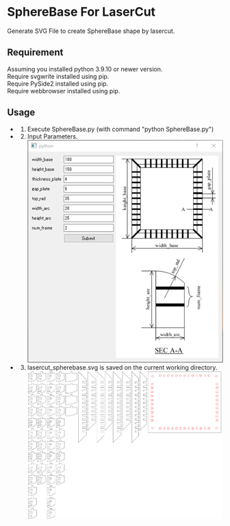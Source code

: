# SphereBase For LaserCut
  Generate SVG File to create SphereBase shape by lasercut.

## Requirement
  Assuming you installed python 3.9.10 or newer version.  
  Require svgwrite installed using pip.  
  Require PySide2 installed using pip.  
  Require webbrowser installed using pip.  

## Usage
- 1. Execute SphereBase.py (with command "python SphereBase.py")
- 2. Input Parameters.  
![Usage2](img/usage_1.png)
- 3. lasercut_spherebase.svg is saved on the current working directory.  
![Usage3](img/usage_2.png)
